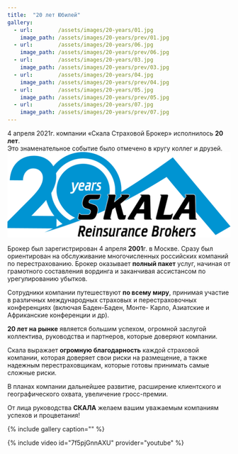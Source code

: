 ```yaml
---
title:  "20 лет Юбилей"
gallery:
  - url:        /assets/images/20-years/01.jpg
    image_path: /assets/images/20-years/prev/01.jpg
  - url:        /assets/images/20-years/06.jpg
    image_path: /assets/images/20-years/prev/06.jpg
  - url:        /assets/images/20-years/03.jpg
    image_path: /assets/images/20-years/prev/03.jpg
  - url:        /assets/images/20-years/04.jpg
    image_path: /assets/images/20-years/prev/04.jpg
  - url:        /assets/images/20-years/05.jpg
    image_path: /assets/images/20-years/prev/05.jpg
  - url:        /assets/images/20-years/07.jpg
    image_path: /assets/images/20-years/prev/07.jpg
---
```


<!-- ## 20 лет Юбилей -->
4 апреля 2021г. компании «Скала Страховой Брокер» исполнилось **20 лет**.  
Это знаменательное событие было отмечено в кругу коллег и друзей.
![](/assets/images/20-years/Logo_20.png)

<!--more-->

Брокер был зарегистрирован 4 апреля **2001**г. в Москве.
Сразу был ориентирован на обслуживание многочисленных российских компаний по перестрахованию.
Брокер оказывает **полный пакет** услуг, начиная от грамотного составления вординга и заканчивая ассистансом по урегулированию убытков.

Сотрудники компании путешествуют **по всему миру**, принимая участие в различных
международных страховых и перестраховочных конференциях (включая Баден-Баден, Монте-
Карло, Азиатские и Африканские конференции и др).

**20 лет на рынке** является большим успехом, огромной заслугой коллектива, руководства и партнеров, которые доверяют компании.

Скала выражает **огромную благодарность** каждой страховой компании, которая доверяет свои риски на размещение, а также надежным перестраховщикам, которые готовы принимать самые сложные риски.

В планах компании дальнейшее развитие, расширение клиентского и географического охвата,
увеличение гросс-премии.

От лица руководства **СКАЛА** желаем вашим уважаемым компаниям успехов и процветания!

{% include gallery caption="" %}

{% include video id="7f5pjGnnAXU" provider="youtube" %}